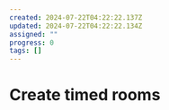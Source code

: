 ```yaml
---
created: 2024-07-22T04:22:22.137Z
updated: 2024-07-22T04:22:22.134Z
assigned: ""
progress: 0
tags: []
---
```


# Create timed rooms
